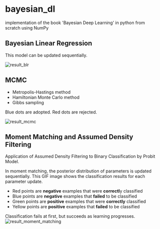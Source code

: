 # bayesian_dl
implementation of the book 'Bayesian Deep Learning' in python from scratch using NumPy

## Bayesian Linear Regression 
This model can be updated sequentially.

![result_blr](https://user-images.githubusercontent.com/74958594/124242836-22a86b80-db58-11eb-9b76-a09aa762bfc5.png)

## MCMC 
- Metropolis-Hastings method
- Hamiltonian Monte Carlo method
- Gibbs sampling

Blue dots are adopted.
Red dots are rejected.

![result_mcmc](https://user-images.githubusercontent.com/74958594/124243411-d3af0600-db58-11eb-8369-717d673acf6c.png)

## Moment Matching and Assumed Density Filtering
Application of Assumed Density Filtering to Binary Classification by Probit Model.

In moment matching, the posterior distribution of parameters is updated sequentially. 
This GIF image shows the classification results for each parameter update.
 - Red points are **negative** examples that were **correctl**y  classified
 - Blue points are **negative** examples that **failed** to be classified 
 - Green points are **positive** examples that were **correctly** classified
 - Yellow points are **positive** examples that **failed** to be classified

Classification fails at first, but succeeds as learning progresses.
![result_moment_matching](https://user-images.githubusercontent.com/74958594/126166765-5ba49f3f-b122-4376-b58c-8a39c4d3e296.gif)

